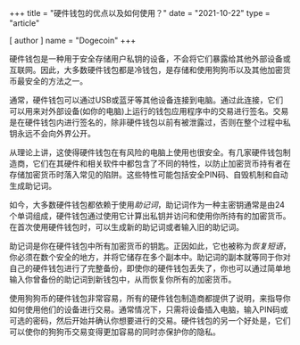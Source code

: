 +++
title = "硬件钱包的优点以及如何使用？"
date = "2021-10-22"
type = "article"

[ author ]
  name = "Dogecoin"
+++

硬件钱包是一种用于安全存储用户私钥的设备，不会将它们暴露给其他外部设备或互联网。因此，大多数硬件钱包都是冷钱包，是存储和使用狗狗币以及其他加密货币最安全的方法之一。

通常，硬件钱包可以通过USB或蓝牙等其他设备连接到电脑。通过此连接，它们可以用来对外部设备(如你的电脑)上运行的钱包应用程序中的交易进行签名。交易是在硬件钱包内进行签名的，除非硬件钱包以前有被泄露过，否则在整个过程中私钥永远不会向外界公开。

从理论上讲，这使得硬件钱包在有风险的电脑上使用也很安全。有几家硬件钱包制造商，它们在其硬件和相关软件中都包含了不同的特性，以防止加密货币持有者在存储加密货币时落入常见的陷阱。这些特性可能包括安全PIN码、自毁机制和自动生成助记词。

如今，大多数硬件钱包都依赖于使用*助记词*，助记词作为一种主密钥通常是由24个单词组成，硬件钱包通过使用它计算出私钥并访问和使用你所持有的加密货币。在首次使用硬件钱包时，可以生成新的助记词或者输入旧的助记词。

助记词是你在硬件钱包中所有加密货币的钥匙。正因如此，它也被称为*恢复短语*，你必须在数个安全的地方，并将它储存在多个副本中。助记词的副本就等同于你对自己的硬件钱包进行了完整备份，即使你的硬件钱包丢失了，你也可以通过简单地输入你曾备份的助记词到新钱包中，从而恢复你所有的加密货币。

使用狗狗币的硬件钱包非常容易，所有的硬件钱包制造商都提供了说明，来指导你如何使用他们的设备进行交易。通常情况下，只需将设备插入电脑，输入PIN码或可选的密码，然后开始并确认你想要进行的交易。硬件钱包的另一个好处是，它们可以使你的狗狗币交易变得更加容易的同时亦保护你的隐私。
